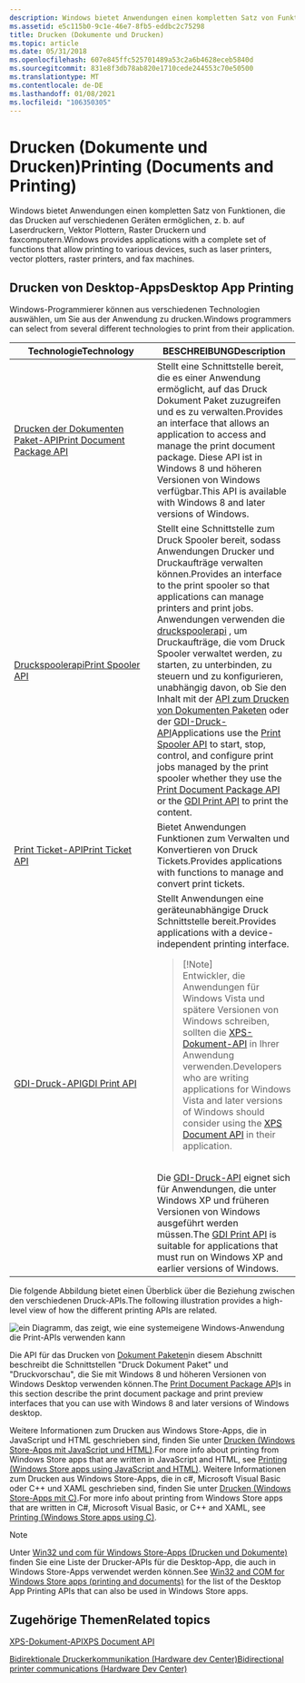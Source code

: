 ```yaml
---
description: Windows bietet Anwendungen einen kompletten Satz von Funktionen, die das Drucken auf verschiedenen Geräten ermöglichen, z. b. auf Laserdruckern, Vektor Plottern, Raster Druckern und faxcomputern.
ms.assetid: e5c115b0-9c1e-46e7-8fb5-eddbc2c75298
title: Drucken (Dokumente und Drucken)
ms.topic: article
ms.date: 05/31/2018
ms.openlocfilehash: 607e845ffc525701489a53c2a6b4628eceb5840d
ms.sourcegitcommit: 831e8f3db78ab820e1710cede244553c70e50500
ms.translationtype: MT
ms.contentlocale: de-DE
ms.lasthandoff: 01/08/2021
ms.locfileid: "106350305"
---
```

# <a name="printing-documents-and-printing"></a><span data-ttu-id="faea3-103">Drucken (Dokumente und Drucken)</span><span class="sxs-lookup"><span data-stu-id="faea3-103">Printing (Documents and Printing)</span></span>

<span data-ttu-id="faea3-104">Windows bietet Anwendungen einen kompletten Satz von Funktionen, die das Drucken auf verschiedenen Geräten ermöglichen, z. b. auf Laserdruckern, Vektor Plottern, Raster Druckern und faxcomputern.</span><span class="sxs-lookup"><span data-stu-id="faea3-104">Windows provides applications with a complete set of functions that allow printing to various devices, such as laser printers, vector plotters, raster printers, and fax machines.</span></span>

## <a name="desktop-app-printing"></a><span data-ttu-id="faea3-105">Drucken von Desktop-Apps</span><span class="sxs-lookup"><span data-stu-id="faea3-105">Desktop App Printing</span></span>

<span data-ttu-id="faea3-106">Windows-Programmierer können aus verschiedenen Technologien auswählen, um Sie aus der Anwendung zu drucken.</span><span class="sxs-lookup"><span data-stu-id="faea3-106">Windows programmers can select from several different technologies to print from their application.</span></span>



<table>
<colgroup>
<col style="width: 50%" />
<col style="width: 50%" />
</colgroup>
<thead>
<tr class="header">
<th><span data-ttu-id="faea3-107">Technologie</span><span class="sxs-lookup"><span data-stu-id="faea3-107">Technology</span></span></th>
<th><span data-ttu-id="faea3-108">BESCHREIBUNG</span><span class="sxs-lookup"><span data-stu-id="faea3-108">Description</span></span></th>
</tr>
</thead>
<tbody>
<tr class="odd">
<td><span data-ttu-id="faea3-109"><a href="/windows/desktop/printdocs/tailored-app-printing-api">Drucken der Dokumenten Paket-API</a></span><span class="sxs-lookup"><span data-stu-id="faea3-109"><a href="/windows/desktop/printdocs/tailored-app-printing-api">Print Document Package API</a></span></span><br/></td>
<td><span data-ttu-id="faea3-110">Stellt eine Schnittstelle bereit, die es einer Anwendung ermöglicht, auf das Druck Dokument Paket zuzugreifen und es zu verwalten.</span><span class="sxs-lookup"><span data-stu-id="faea3-110">Provides an interface that allows an application to access and manage the print document package.</span></span> <span data-ttu-id="faea3-111">Diese API ist in Windows 8 und höheren Versionen von Windows verfügbar.</span><span class="sxs-lookup"><span data-stu-id="faea3-111">This API is available with Windows 8 and later versions of Windows.</span></span><br/></td>
</tr>
<tr class="even">
<td><span data-ttu-id="faea3-112"><a href="print-spooler-api.md">Druckspoolerapi</a></span><span class="sxs-lookup"><span data-stu-id="faea3-112"><a href="print-spooler-api.md">Print Spooler API</a></span></span><br/></td>
<td><span data-ttu-id="faea3-113">Stellt eine Schnittstelle zum Druck Spooler bereit, sodass Anwendungen Drucker und Druckaufträge verwalten können.</span><span class="sxs-lookup"><span data-stu-id="faea3-113">Provides an interface to the print spooler so that applications can manage printers and print jobs.</span></span><br/> <span data-ttu-id="faea3-114">Anwendungen verwenden die <a href="print-spooler-api.md">druckspoolerapi</a> , um Druckaufträge, die vom Druck Spooler verwaltet werden, zu starten, zu unterbinden, zu steuern und zu konfigurieren, unabhängig davon, ob Sie den Inhalt mit der <a href="/windows/desktop/printdocs/tailored-app-printing-api">API zum Drucken von Dokumenten Paketen</a> oder der <a href="gdi-printing.md">GDI-Druck-API</a></span><span class="sxs-lookup"><span data-stu-id="faea3-114">Applications use the <a href="print-spooler-api.md">Print Spooler API</a> to start, stop, control, and configure print jobs managed by the print spooler whether they use the <a href="/windows/desktop/printdocs/tailored-app-printing-api">Print Document Package API</a> or the <a href="gdi-printing.md">GDI Print API</a> to print the content.</span></span><br/></td>
</tr>
<tr class="odd">
<td><span data-ttu-id="faea3-115"><a href="print-ticket-api.md">Print Ticket-API</a></span><span class="sxs-lookup"><span data-stu-id="faea3-115"><a href="print-ticket-api.md">Print Ticket API</a></span></span><br/></td>
<td><span data-ttu-id="faea3-116">Bietet Anwendungen Funktionen zum Verwalten und Konvertieren von Druck Tickets.</span><span class="sxs-lookup"><span data-stu-id="faea3-116">Provides applications with functions to manage and convert print tickets.</span></span><br/></td>
</tr>
<tr class="even">
<td><span data-ttu-id="faea3-117"><a href="gdi-printing.md">GDI-Druck-API</a></span><span class="sxs-lookup"><span data-stu-id="faea3-117"><a href="gdi-printing.md">GDI Print API</a></span></span><br/></td>
<td><span data-ttu-id="faea3-118">Stellt Anwendungen eine geräteunabhängige Druck Schnittstelle bereit.</span><span class="sxs-lookup"><span data-stu-id="faea3-118">Provides applications with a device-independent printing interface.</span></span> <br/>
<blockquote>
[!Note]<br />
<span data-ttu-id="faea3-119">Entwickler, die Anwendungen für Windows Vista und spätere Versionen von Windows schreiben, sollten die <a href="/previous-versions/windows/desktop/dd316976(v=vs.85)">XPS-Dokument-API</a> in Ihrer Anwendung verwenden.</span><span class="sxs-lookup"><span data-stu-id="faea3-119">Developers who are writing applications for Windows Vista and later versions of Windows should consider using the <a href="/previous-versions/windows/desktop/dd316976(v=vs.85)">XPS Document API</a> in their application.</span></span>
</blockquote>
<br/> <span data-ttu-id="faea3-120">Die <a href="gdi-printing.md">GDI-Druck-API</a> eignet sich für Anwendungen, die unter Windows XP und früheren Versionen von Windows ausgeführt werden müssen.</span><span class="sxs-lookup"><span data-stu-id="faea3-120">The <a href="gdi-printing.md">GDI Print API</a> is suitable for applications that must run on Windows XP and earlier versions of Windows.</span></span><br/></td>
</tr>
</tbody>
</table>



 

<span data-ttu-id="faea3-121">Die folgende Abbildung bietet einen Überblick über die Beziehung zwischen den verschiedenen Druck-APIs.</span><span class="sxs-lookup"><span data-stu-id="faea3-121">The following illustration provides a high-level view of how the different printing APIs are related.</span></span>

![ein Diagramm, das zeigt, wie eine systemeigene Windows-Anwendung die Print-APIs verwenden kann](images/print-apis.png)

 

<span data-ttu-id="faea3-123">Die API für das Drucken von [Dokument Paketen](./tailored-app-printing-api.md)in diesem Abschnitt beschreibt die Schnittstellen "Druck Dokument Paket" und "Druckvorschau", die Sie mit Windows 8 und höheren Versionen von Windows Desktop verwenden können.</span><span class="sxs-lookup"><span data-stu-id="faea3-123">The [Print Document Package API](./tailored-app-printing-api.md)s in this section describe the print document package and print preview interfaces that you can use with Windows 8 and later versions of Windows desktop.</span></span>

<span data-ttu-id="faea3-124">Weitere Informationen zum Drucken aus Windows Store-Apps, die in JavaScript und HTML geschrieben sind, finden Sie unter [Drucken (Windows Store-Apps mit JavaScript und HTML)](/previous-versions/windows/apps/hh465225(v=win.10)).</span><span class="sxs-lookup"><span data-stu-id="faea3-124">For more info about printing from Windows Store apps that are written in JavaScript and HTML, see [Printing (Windows Store apps using JavaScript and HTML)](/previous-versions/windows/apps/hh465225(v=win.10)).</span></span> <span data-ttu-id="faea3-125">Weitere Informationen zum Drucken aus Windows Store-Apps, die in c#, Microsoft Visual Basic oder C++ und XAML geschrieben sind, finden Sie unter [Drucken (Windows Store-Apps mit C)](/previous-versions/windows/apps/hh465196(v=win.10)).</span><span class="sxs-lookup"><span data-stu-id="faea3-125">For more info about printing from Windows Store apps that are written in C#, Microsoft Visual Basic, or C++ and XAML, see [Printing (Windows Store apps using C)](/previous-versions/windows/apps/hh465196(v=win.10)).</span></span>

> [!Note]  
> <span data-ttu-id="faea3-126">Unter [Win32 und com für Windows Store-Apps (Drucken und Dokumente)](/uwp/win32-and-com/win32-and-com-for-uwp-apps) finden Sie eine Liste der Drucker-APIs für die Desktop-App, die auch in Windows Store-Apps verwendet werden können.</span><span class="sxs-lookup"><span data-stu-id="faea3-126">See [Win32 and COM for Windows Store apps (printing and documents)](/uwp/win32-and-com/win32-and-com-for-uwp-apps) for the list of the Desktop App Printing APIs that can also be used in Windows Store apps.</span></span>

 

## <a name="related-topics"></a><span data-ttu-id="faea3-127">Zugehörige Themen</span><span class="sxs-lookup"><span data-stu-id="faea3-127">Related topics</span></span>

<dl> <dt>

<span data-ttu-id="faea3-128">[XPS-Dokument-API](/previous-versions/windows/desktop/dd316976(v=vs.85))</span><span class="sxs-lookup"><span data-stu-id="faea3-128">[XPS Document API](/previous-versions/windows/desktop/dd316976(v=vs.85))</span></span>
</dt> <dt>

[<span data-ttu-id="faea3-129">Bidirektionale Druckerkommunikation (Hardware dev Center)</span><span class="sxs-lookup"><span data-stu-id="faea3-129">Bidirectional printer communications (Hardware Dev Center)</span></span>](/windows-hardware/drivers/print/bidirectional-communication)
</dt> </dl>


